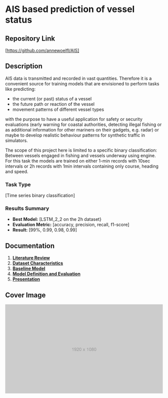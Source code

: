 # AIS based prediction of vessel status

## Repository Link

[https://github.com/annewoelfl/AIS]

## Description

AIS data is transmitted and recorded in vast quantities.
Therefore it is a convenient source for training models that are envisioned to perform tasks like predicting:
- the current (or past) status of a vessel
- the future path or reaction of the vessel
- movement patterns of different vessel types

with the purpose to have a useful application for safety or security evaluations (early warning for coastal authorities, detecting illegal fishing or as additional information for other mariners on their gadgets, e.g. radar) or maybe to develop realistic behaviour patterns for synthetic traffic in simulators.

The scope of this project here is limited to a specific binary classification: Between vessels engaged in fishing and vessels underway using engine. For this task the models are trained on either 1-min records with 10sec intervals or 2h records with 1min intervals containing only course, heading and speed.

### Task Type

[Time series binary classification]

### Results Summary

- **Best Model:** [LSTM_2_2 on the 2h dataset}
- **Evaluation Metric:** [accuracy, precision, recall, f1-score]
- **Result:** [99%, 0.99, 0.98, 0.99]

## Documentation

1. **[Literature Review](0_LiteratureReview/README.md)**
2. **[Dataset Characteristics](1_DatasetCharacteristics/exploratory_data_analysis.ipynb)**
3. **[Baseline Model](2_BaselineModel/baseline_model.ipynb)**
4. **[Model Definition and Evaluation](3_Model/model_definition_evaluation)**
5. **[Presentation](4_Presentation/README.md)**

## Cover Image

![Project Cover Image](CoverImage/cover_image.png)
